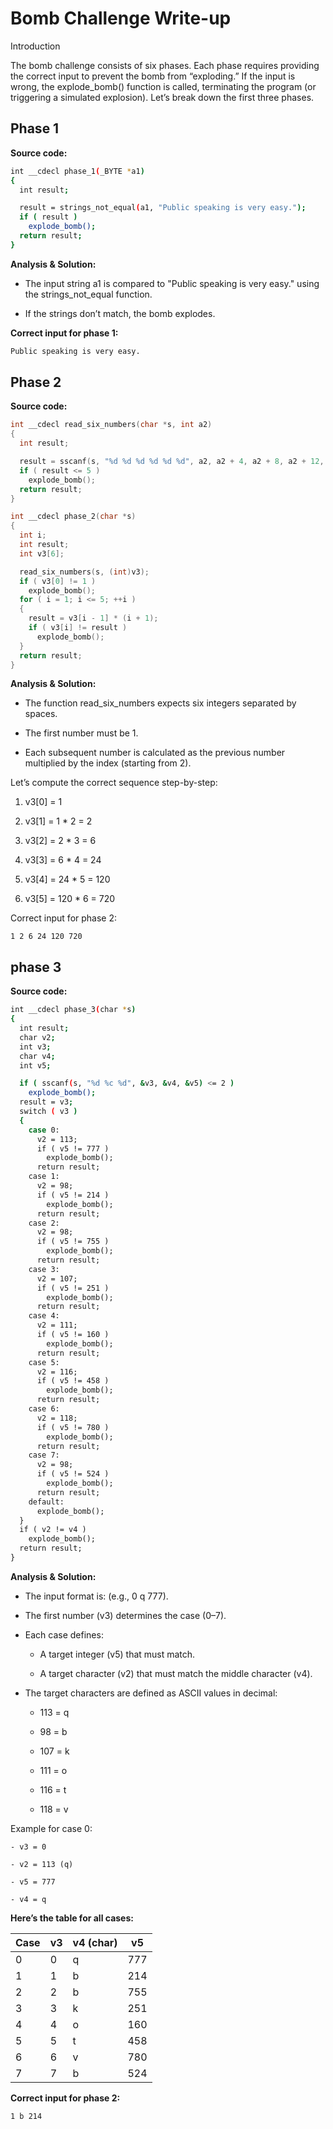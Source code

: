 #  Bomb Challenge Write-up

Introduction

The bomb challenge consists of six phases. Each phase requires providing the correct input to prevent the bomb from “exploding.” If the input is wrong, the explode_bomb() function is called, terminating the program (or triggering a simulated explosion). Let’s break down the first three phases.

## Phase 1

**Source code:**

```bash
int __cdecl phase_1(_BYTE *a1)
{
  int result;

  result = strings_not_equal(a1, "Public speaking is very easy.");
  if ( result )
    explode_bomb();
  return result;
}
```

**Analysis & Solution:**

- The input string a1 is compared to "Public speaking is very easy." using the strings_not_equal function.

 - If the strings don’t match, the bomb explodes.

**Correct input for phase 1:**

```bash
Public speaking is very easy.
```

## Phase 2
**Source code:**

```c
int __cdecl read_six_numbers(char *s, int a2)
{
  int result;

  result = sscanf(s, "%d %d %d %d %d %d", a2, a2 + 4, a2 + 8, a2 + 12, a2 + 16, a2 + 20);
  if ( result <= 5 )
    explode_bomb();
  return result;
}

int __cdecl phase_2(char *s)
{
  int i;
  int result;
  int v3[6];

  read_six_numbers(s, (int)v3);
  if ( v3[0] != 1 )
    explode_bomb();
  for ( i = 1; i <= 5; ++i )
  {
    result = v3[i - 1] * (i + 1);
    if ( v3[i] != result )
      explode_bomb();
  }
  return result;
}
```

**Analysis & Solution:**

- The function read_six_numbers expects six integers separated by spaces.

- The first number must be 1.

- Each subsequent number is calculated as the previous number multiplied by the index (starting from 2).

Let’s compute the correct sequence step-by-step:

1. v3[0] = 1

2. v3[1] = 1 * 2 = 2

3. v3[2] = 2 * 3 = 6

4. v3[3] = 6 * 4 = 24

5. v3[4] = 24 * 5 = 120

6. v3[5] = 120 * 6 = 720

Correct input for phase 2:

```
1 2 6 24 120 720
```

## phase 3

**Source code:**

```bash
int __cdecl phase_3(char *s)
{
  int result;
  char v2;
  int v3;
  char v4;
  int v5;

  if ( sscanf(s, "%d %c %d", &v3, &v4, &v5) <= 2 )
    explode_bomb();
  result = v3;
  switch ( v3 )
  {
    case 0:
      v2 = 113;
      if ( v5 != 777 )
        explode_bomb();
      return result;
    case 1:
      v2 = 98;
      if ( v5 != 214 )
        explode_bomb();
      return result;
    case 2:
      v2 = 98;
      if ( v5 != 755 )
        explode_bomb();
      return result;
    case 3:
      v2 = 107;
      if ( v5 != 251 )
        explode_bomb();
      return result;
    case 4:
      v2 = 111;
      if ( v5 != 160 )
        explode_bomb();
      return result;
    case 5:
      v2 = 116;
      if ( v5 != 458 )
        explode_bomb();
      return result;
    case 6:
      v2 = 118;
      if ( v5 != 780 )
        explode_bomb();
      return result;
    case 7:
      v2 = 98;
      if ( v5 != 524 )
        explode_bomb();
      return result;
    default:
      explode_bomb();
  }
  if ( v2 != v4 )
    explode_bomb();
  return result;
}
```
**Analysis & Solution:**

- The input format is: <number> <char> <number> (e.g., 0 q 777).

- The first number (v3) determines the case (0–7).

- Each case defines:

    - A target integer (v5) that must match.

    - A target character (v2) that must match the middle character (v4).

- The target characters are defined as ASCII values in decimal:

    - 113 = q

    - 98 = b

    - 107 = k

    - 111 = o

    - 116 = t

    - 118 = v

Example for case 0:

    - v3 = 0

    - v2 = 113 (q)

    - v5 = 777

    - v4 = q
    
**Here’s the table for all cases:**

| Case | v3 | v4 (char) | v5  |
| ---- | -- | --------- | --- |
| 0    | 0  | q         | 777 |
| 1    | 1  | b         | 214 |
| 2    | 2  | b         | 755 |
| 3    | 3  | k         | 251 |
| 4    | 4  | o         | 160 |
| 5    | 5  | t         | 458 |
| 6    | 6  | v         | 780 |
| 7    | 7  | b         | 524 |


**Correct input for phase 2:**

```
1 b 214
```

